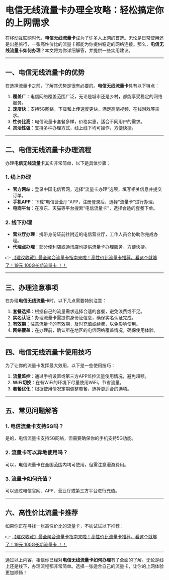 # 电信无线流量卡办理全攻略：轻松搞定你的上网需求

在移动互联网时代，**电信无线流量卡**成为了许多人上网的首选。无论是日常使用还是出差旅行，一张高性价比的流量卡都能为你提供稳定的网络连接。那么，**电信无线流量卡如何办理**？本文将为你详细解答，并提供一些实用建议。

---

## 一、电信无线流量卡的优势

在选择流量卡之前，了解其优势是很有必要的。**电信无线流量卡**具有以下特点：

1. **覆盖广**：电信网络覆盖范围广泛，无论是城市还是乡村，都能享受稳定的网络服务。
2. **速度快**：支持5G网络，下载和上传速度更快，满足高清视频、在线游戏等需求。
3. **性价比高**：电信流量卡套餐多样，价格实惠，适合不同用户的需求。
4. **灵活性强**：支持多种办理方式，线上线下均可操作，方便快捷。

---

## 二、电信无线流量卡办理流程

办理**电信无线流量卡**其实非常简单，以下是具体步骤：

### 1. 线上办理
- **官方网站**：登录中国电信官网，选择“流量卡办理”选项，填写相关信息并提交订单。
- **手机APP**：下载“电信营业厅”APP，注册登录后，选择“流量卡”进行办理。
- **电商平台**：在京东、天猫等平台搜索“电信流量卡”，选择合适的套餐下单。

### 2. 线下办理
- **营业厅办理**：携带身份证前往附近的电信营业厅，工作人员会协助你完成办理。
- **代理点办理**：部分便利店或通讯店也提供流量卡办理服务，方便快捷。

👉 [【建议收藏】最全聚合流量卡指南来啦！高性价比流量卡推荐，看这个就够了！19元 100G长期流量卡 ！！](https://bit.ly/Liuliangka)

---

## 三、办理注意事项

在办理**电信无线流量卡**时，以下几点需要特别注意：

1. **套餐选择**：根据自己的流量需求选择合适的套餐，避免浪费或不足。
2. **实名认证**：办理流量卡需提供身份证信息，确保实名认证完成。
3. **有效期**：注意流量卡的有效期，及时充值或续费，以免影响使用。
4. **网络覆盖**：在办理前，确认所在地区的电信网络覆盖情况，确保使用体验。

---

## 四、电信无线流量卡使用技巧

为了让你的流量卡发挥最大效用，以下是一些使用技巧：

1. **流量监控**：通过手机设置或第三方APP监控流量使用情况，避免超额。
2. **WiFi切换**：在有WiFi的环境下尽量使用WiFi，节省流量。
3. **套餐优化**：根据使用情况定期调整套餐，选择更适合的选项。

---

## 五、常见问题解答

### 1. 电信流量卡支持5G吗？
是的，电信流量卡支持5G网络，但需要确保你的手机支持5G功能。

### 2. 流量卡可以异地使用吗？
可以，电信流量卡在全国范围内均可使用，但需注意漫游费用。

### 3. 流量卡如何充值？
可以通过电信官网、APP、营业厅或第三方平台进行充值。

---

## 六、高性价比流量卡推荐

如果你正在寻找一张高性价比的流量卡，不妨试试以下推荐：

👉 [【建议收藏】最全聚合流量卡指南来啦！高性价比流量卡推荐，看这个就够了！19元 100G长期流量卡 ！！](https://bit.ly/Liuliangka)

---

通过以上内容，相信你已经对**电信无线流量卡如何办理**有了全面的了解。无论是线上还是线下，办理流程都非常简单。选择一张适合自己的流量卡，让你的上网体验更加顺畅！